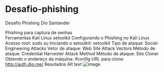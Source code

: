 # Desafio-phishing
Desafio Phishing Dio Santander 


Phishing para captura de senhas <br>
Ferramentas
Kali Linux
setoolkit
Configurando o Phishing no Kali Linux
Acesso root: sudo su
Iniciando o setoolkit: setoolkit
Tipo de ataque: Social-Engineering Attacks
Vetor de ataque: Web Site Attack Vectors
Método de ataque: Credential Harvester Attack Method 
Método de ataque: Site Cloner
Obtendo o endereço da máquina: ifconfig
URL para clone: http://auth.dio.me/
Resutados
Alt text
![image](https://github.com/AlanGermano/Desafio-phishing/assets/62569434/2bc2b6d5-2aa9-47ee-9d13-cb0ea1cb5ddf)
